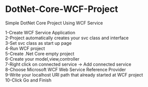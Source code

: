 # DotNet-Core-WCF-Project
Simple DotNet Core Project Using WCF Service

1-Create WCF Service Application<br/>
2-Project automatically creates your svc class and interface<br/>
3-Set svc class as start up page<br/>
4-Run WCF project<br/>
5-Create .Net Core empty project<br/>
6-Create your model,view,controller<br/>
7-Right click on connected service -> Add connected service<br/>
8-Choose Microsoft WCF Web Service Reference Provider<br/>
9-Write your localhost URI path that already started at WCF project<br/>
10-Click Go and Finish<br/>
